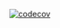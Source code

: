 [![codecov](https://codecov.io/gh/mr-parus/etee-chat-server/branch/master/graph/badge.svg?token=R90VRBWZPF)](https://codecov.io/gh/mr-parus/etee-chat-server)